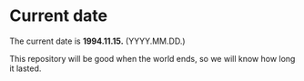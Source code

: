 # Current date

The current date is **1994.11.15.** (YYYY.MM.DD.)

This repository will be good when the world ends, so we will know how long it lasted.
